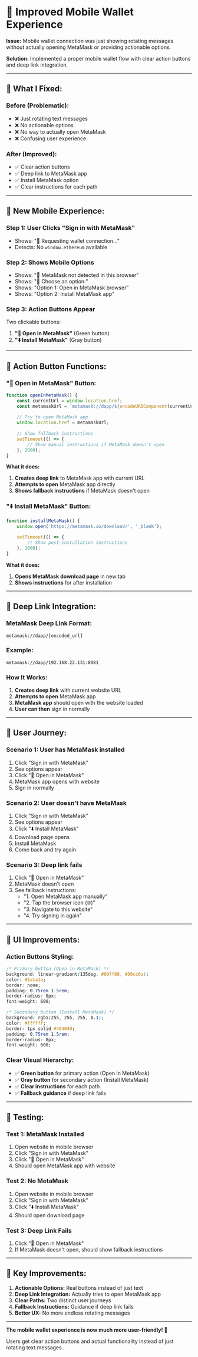 # 📱 Improved Mobile Wallet Experience

**Issue:** Mobile wallet connection was just showing rotating messages without actually opening MetaMask or providing actionable options.

**Solution:** Implemented a proper mobile wallet flow with clear action buttons and deep link integration.

---

## 🔧 **What I Fixed:**

### **Before (Problematic):**
- ❌ Just rotating text messages
- ❌ No actionable options
- ❌ No way to actually open MetaMask
- ❌ Confusing user experience

### **After (Improved):**
- ✅ Clear action buttons
- ✅ Deep link to MetaMask app
- ✅ Install MetaMask option
- ✅ Clear instructions for each path

---

## 📱 **New Mobile Experience:**

### **Step 1: User Clicks "Sign in with MetaMask"**
- Shows: "🔐 Requesting wallet connection..."
- Detects: No `window.ethereum` available

### **Step 2: Shows Mobile Options**
- Shows: "📱 MetaMask not detected in this browser"
- Shows: "📱 Choose an option:"
- Shows: "Option 1: Open in MetaMask browser"
- Shows: "Option 2: Install MetaMask app"

### **Step 3: Action Buttons Appear**
Two clickable buttons:
1. **"📱 Open in MetaMask"** (Green button)
2. **"⬇️ Install MetaMask"** (Gray button)

---

## 🎯 **Action Button Functions:**

### **"📱 Open in MetaMask" Button:**
```javascript
function openInMetaMask() {
    const currentUrl = window.location.href;
    const metamaskUrl = `metamask://dapp/${encodeURIComponent(currentUrl)}`;
    
    // Try to open MetaMask app
    window.location.href = metamaskUrl;
    
    // Show fallback instructions
    setTimeout(() => {
        // Show manual instructions if MetaMask doesn't open
    }, 2000);
}
```

**What it does:**
1. **Creates deep link** to MetaMask app with current URL
2. **Attempts to open** MetaMask app directly
3. **Shows fallback instructions** if MetaMask doesn't open

### **"⬇️ Install MetaMask" Button:**
```javascript
function installMetaMask() {
    window.open('https://metamask.io/download/', '_blank');
    
    setTimeout(() => {
        // Show post-installation instructions
    }, 1000);
}
```

**What it does:**
1. **Opens MetaMask download page** in new tab
2. **Shows instructions** for after installation

---

## 🔗 **Deep Link Integration:**

### **MetaMask Deep Link Format:**
```
metamask://dapp/[encoded_url]
```

### **Example:**
```
metamask://dapp/192.168.22.131:8081
```

### **How It Works:**
1. **Creates deep link** with current website URL
2. **Attempts to open** MetaMask app
3. **MetaMask app** should open with the website loaded
4. **User can then** sign in normally

---

## 📱 **User Journey:**

### **Scenario 1: User has MetaMask installed**
1. Click "Sign in with MetaMask"
2. See options appear
3. Click "📱 Open in MetaMask"
4. MetaMask app opens with website
5. Sign in normally

### **Scenario 2: User doesn't have MetaMask**
1. Click "Sign in with MetaMask"
2. See options appear
3. Click "⬇️ Install MetaMask"
4. Download page opens
5. Install MetaMask
6. Come back and try again

### **Scenario 3: Deep link fails**
1. Click "📱 Open in MetaMask"
2. MetaMask doesn't open
3. See fallback instructions:
   - "1. Open MetaMask app manually"
   - "2. Tap the browser icon (🌐)"
   - "3. Navigate to this website"
   - "4. Try signing in again"

---

## 🎨 **UI Improvements:**

### **Action Buttons Styling:**
```css
/* Primary button (Open in MetaMask) */
background: linear-gradient(135deg, #00ff88, #00cc6a);
color: #1a1a1a;
border: none;
padding: 0.75rem 1.5rem;
border-radius: 8px;
font-weight: 600;

/* Secondary button (Install MetaMask) */
background: rgba(255, 255, 255, 0.1);
color: #ffffff;
border: 1px solid #404040;
padding: 0.75rem 1.5rem;
border-radius: 8px;
font-weight: 600;
```

### **Clear Visual Hierarchy:**
- ✅ **Green button** for primary action (Open in MetaMask)
- ✅ **Gray button** for secondary action (Install MetaMask)
- ✅ **Clear instructions** for each path
- ✅ **Fallback guidance** if deep link fails

---

## 🧪 **Testing:**

### **Test 1: MetaMask Installed**
1. Open website in mobile browser
2. Click "Sign in with MetaMask"
3. Click "📱 Open in MetaMask"
4. Should open MetaMask app with website

### **Test 2: No MetaMask**
1. Open website in mobile browser
2. Click "Sign in with MetaMask"
3. Click "⬇️ Install MetaMask"
4. Should open download page

### **Test 3: Deep Link Fails**
1. Click "📱 Open in MetaMask"
2. If MetaMask doesn't open, should show fallback instructions

---

## 🔑 **Key Improvements:**

1. **Actionable Options:** Real buttons instead of just text
2. **Deep Link Integration:** Actually tries to open MetaMask app
3. **Clear Paths:** Two distinct user journeys
4. **Fallback Instructions:** Guidance if deep link fails
5. **Better UX:** No more endless rotating messages

---

**The mobile wallet experience is now much more user-friendly! 🎉**

Users get clear action buttons and actual functionality instead of just rotating text messages.
